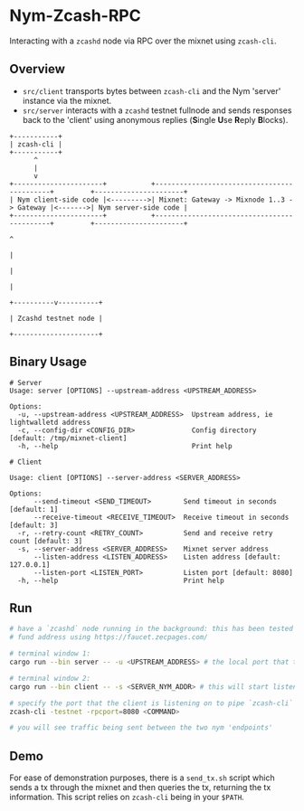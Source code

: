 # Nym-Zcash-RPC 

Interacting with a `zcashd` node via RPC over the mixnet using `zcash-cli`.

## Overview 
* `src/client` transports bytes between `zcash-cli` and the Nym 'server' instance via the mixnet.
* `src/server` interacts with a `zcashd` testnet fullnode and sends responses back to the 'client' using anonymous replies (**S**ingle **U**se **R**eply **B**locks).

```
+-----------+                                                                                                     
| zcash-cli |                                                                                                     
+-----------+                                                                                                     
      ^                                                                                                         
      |                                                                                                           
      v                                                                                                           
+----------------------+           +--------------------------------------------+         +----------------------+
| Nym client-side code |<--------->| Mixnet: Gateway -> Mixnode 1..3 -> Gateway |<------->| Nym server-side code |
+----------------------+           +--------------------------------------------+         +----------------------+
                                                                                                     ^            
                                                                                                     |            
                                                                                                     |            
                                                                                                     |            
                                                                                          +----------v----------+ 
                                                                                          | Zcashd testnet node | 
                                                                                          +---------------------+ 
```

## Binary Usage
```
# Server 
Usage: server [OPTIONS] --upstream-address <UPSTREAM_ADDRESS>

Options:
  -u, --upstream-address <UPSTREAM_ADDRESS>  Upstream address, ie lightwalletd address
  -c, --config-dir <CONFIG_DIR>              Config directory [default: /tmp/mixnet-client]
  -h, --help                                 Print help

# Client

Usage: client [OPTIONS] --server-address <SERVER_ADDRESS>

Options:
      --send-timeout <SEND_TIMEOUT>        Send timeout in seconds [default: 1]
      --receive-timeout <RECEIVE_TIMEOUT>  Receive timeout in seconds [default: 3]
  -r, --retry-count <RETRY_COUNT>          Send and receive retry count [default: 3]
  -s, --server-address <SERVER_ADDRESS>    Mixnet server address
      --listen-address <LISTEN_ADDRESS>    Listen address [default: 127.0.0.1]
      --listen-port <LISTEN_PORT>          Listen port [default: 8080]
  -h, --help                               Print help
```

## Run
```bash
# have a `zcashd` node running in the background: this has been tested using the zcash testnet 
# fund address using https://faucet.zecpages.com/

# terminal window 1:
cargo run --bin server -- -u <UPSTREAM_ADDRESS> # the local port that the zcash node is listening on e.g. "127.0.0.1:18232"

# terminal window 2: 
cargo run --bin client -- -s <SERVER_NYM_ADDR> # this will start listening on localhost:8080 by default

# specify the port that the client is listening on to pipe `zcash-cli` traffic through the mixnet, otherwise use normally 
zcash-cli -testnet -rpcport=8080 <COMMAND> 

# you will see traffic being sent between the two nym 'endpoints'
```

## Demo 
For ease of demonstration purposes, there is a `send_tx.sh` script which sends a tx through the mixnet and then queries the tx, returning the tx information. This script relies on `zcash-cli` being in your `$PATH`. 

